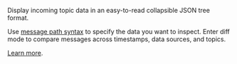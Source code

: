 Display incoming topic data in an easy-to-read collapsible JSON tree format.

Use [message path syntax](#help:message-path-syntax) to specify the data you want to inspect. Enter diff mode to compare messages across timestamps, data sources, and topics.

[Learn more](https://foxglove.dev/docs/panels/raw-messages).

